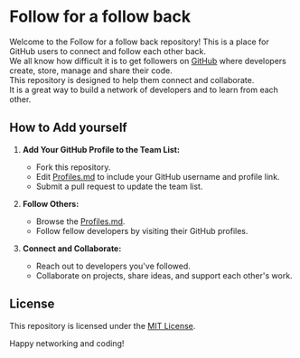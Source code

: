 # Follow for a follow back

Welcome to the Follow for a follow back repository! This is a place for GitHub users to connect and follow each other back.
\
We all know how difficult it is to get followers on [GitHub](https://github.com/) where developers create, store, manage and share their code.
\
This repository is designed to help them connect and collaborate.
\
It is a great way to build a network of developers and to learn from each other.

## How to Add yourself

1. **Add Your GitHub Profile to the Team List:**
   - Fork this repository.
   - Edit [Profiles.md](Profiles.md) to include your GitHub username and profile link.
   - Submit a pull request to update the team list.

2. **Follow Others:**
   - Browse the [Profiles.md](Profiles.md).
   - Follow fellow developers by visiting their GitHub profiles.

3. **Connect and Collaborate:**
   - Reach out to developers you've followed.
   - Collaborate on projects, share ideas, and support each other's work.

## License

This repository is licensed under the [MIT License](LICENSE).

Happy networking and coding!